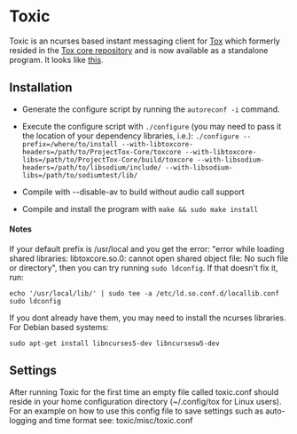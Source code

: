 # Toxic

Toxic is an ncurses based instant messaging client for [Tox](http://tox.im) which formerly resided in the [Tox core repository](https://github.com/irungentoo/ProjectTox-Core) and is now available as a standalone program. It looks like [this](http://i.imgur.com/hL7WhVl.png).
## Installation
* Generate the configure script by running the ```autoreconf -i``` command.

* Execute the configure script with ```./configure``` (you may need to pass it the location of your dependency libraries, i.e.):
```./configure --prefix=/where/to/install --with-libtoxcore-headers=/path/to/ProjectTox-Core/toxcore --with-libtoxcore-libs=/path/to/ProjectTox-Core/build/toxcore --with-libsodium-headers=/path/to/libsodium/include/ --with-libsodium-libs=/path/to/sodiumtest/lib/ ```

* Compile with --disable-av to build without audio call support
* Compile and install the program with ```make && sudo make install```

#### Notes
If your default prefix is /usr/local and you get the error: "error while loading shared libraries: libtoxcore.so.0: cannot open shared object file: No such file or directory", then you can try running ```sudo ldconfig```. If that doesn't fix it, run:
```
echo '/usr/local/lib/' | sudo tee -a /etc/ld.so.conf.d/locallib.conf
sudo ldconfig
```
If you dont already have them, you may need to install the ncurses libraries. For Debian based systems:
```
sudo apt-get install libncurses5-dev libncursesw5-dev
```
## Settings
After running Toxic for the first time an empty file called toxic.conf should reside in your home configuration directory (~/.config/tox for Linux users). For an example on how to use this config file to save settings such as auto-logging and time format see: toxic/misc/toxic.conf
